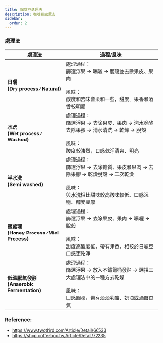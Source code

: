 ```yaml
---
title: 咖啡豆處理法
description: 咖啡豆處理法
sidebar:
  order: 2
---
```


### 處理法
|處理法|過程/風味|
|-|-|
|**日曬<br/>(Dry process ∕ Natural)**|處理過程：<br/>篩選浮果 → 曝曬 → 脫殼並去除果皮、果肉<br/><br/>風味：<br/>酸度和苦味會柔和一些，甜度、果香和酒香較明顯|
|**水洗<br/> (Wet process ∕ Washed)**|處理過程：<br/>篩選浮果 → 去除果皮、果肉 → 泡水發酵去除果膠 → 清水清洗 → 乾燥 → 脫殼<br/><br/>風味：<br/>酸度較強烈，口感乾淨清爽、明亮|
|**半水洗<br/> (Semi washed)**|處理過程：<br/>篩選浮果 → 去除雜質、果皮和果肉 → 去除果膠 → 乾燥脫殼 → 二次乾燥<br/><br/>風味：<br/>與水洗相比甜味較高酸味較低，口感沉穩、醇度豐厚|
|**蜜處理<br/> (Honey Process ∕ Miel Process)**|處理過程：<br/>篩選浮果 → 去除果皮、果肉 → 曝曬 → 脫殼<br/><br/>風味：<br/>甜度高酸度低，帶有果香，相較於日曬豆口感更乾淨|
|**低溫厭氧發酵<br/> (Anaerobic Fermentation)**|處理過程：<br/>篩選浮果 → 放入不鏽鋼桶發酵 → 選擇三大處理法中的一種方式乾燥<br/><br/>風味：<br/>口感圓潤，帶有淡淡乳酪、奶油或酒釀香氣|



### Reference:
- https://www.twothird.com/Article/Detail/66533
- https://shop.coffeebox.tw/Article/Detail/72235